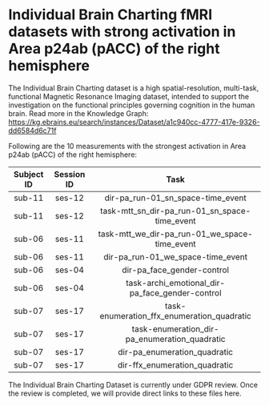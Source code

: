 # Individual Brain Charting fMRI datasets with strong activation in Area p24ab (pACC) of the right hemisphere

The Individual Brain Charting dataset is a high spatial-resolution, multi-task, functional Magnetic Resonance Imaging dataset, intended to support the investigation on the functional principles governing cognition in the human brain.
Read more in the Knowledge Graph: https://kg.ebrains.eu/search/instances/Dataset/a1c940cc-4777-417e-9326-dd6584d6c71f

Following are the 10 measurements with the strongest activation in Area p24ab (pACC) of the right hemisphere:

| Subject ID | Session ID | Task |
| :-: | :-: | :-: |
| sub-11 | ses-12 | dir-pa_run-01_sn_space-time_event|
| sub-11 | ses-12 | task-mtt_sn_dir-pa_run-01_sn_space-time_event|
| sub-06 | ses-11 | task-mtt_we_dir-pa_run-01_we_space-time_event|
| sub-06 | ses-11 | dir-pa_run-01_we_space-time_event|
| sub-06 | ses-04 | dir-pa_face_gender-control|
| sub-06 | ses-04 | task-archi_emotional_dir-pa_face_gender-control|
| sub-07 | ses-17 | task-enumeration_ffx_enumeration_quadratic|
| sub-07 | ses-17 | task-enumeration_dir-pa_enumeration_quadratic|
| sub-07 | ses-17 | dir-pa_enumeration_quadratic|
| sub-07 | ses-17 | dir-ffx_enumeration_quadratic|


The Individual Brain Charting Dataset is currently under GDPR review. Once the review is completed, we will provide direct links to these files here.